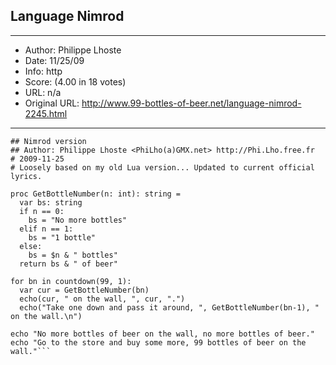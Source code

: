 
## Language Nimrod ##
---
- Author: Philippe Lhoste
- Date: 11/25/09
- Info: http
- Score:  (4.00 in 18 votes)
- URL: n/a
- Original URL: http://www.99-bottles-of-beer.net/language-nimrod-2245.html
---

```## 99 Bottles of Beer
## Nimrod version
## Author: Philippe Lhoste <PhiLho(a)GMX.net> http://Phi.Lho.free.fr
# 2009-11-25
# Loosely based on my old Lua version... Updated to current official lyrics.

proc GetBottleNumber(n: int): string =
  var bs: string
  if n == 0:
    bs = "No more bottles"
  elif n == 1:
    bs = "1 bottle"
  else:
    bs = $n & " bottles"
  return bs & " of beer"

for bn in countdown(99, 1):
  var cur = GetBottleNumber(bn)
  echo(cur, " on the wall, ", cur, ".")
  echo("Take one down and pass it around, ", GetBottleNumber(bn-1), " on the wall.\n")

echo "No more bottles of beer on the wall, no more bottles of beer."
echo "Go to the store and buy some more, 99 bottles of beer on the wall."```
